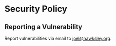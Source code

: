 # Security Policy

## Reporting a Vulnerability

Report vulnerabilities via email to joel@hawksley.org.
